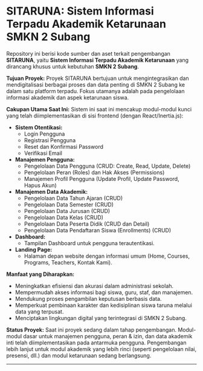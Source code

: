 # SITARUNA: Sistem Informasi Terpadu Akademik Ketarunaan SMKN 2 Subang

Repository ini berisi kode sumber dan aset terkait pengembangan **SITARUNA**, yaitu **Sistem Informasi Terpadu Akademik Ketarunaan** yang dirancang khusus untuk kebutuhan **SMKN 2 Subang**.

**Tujuan Proyek:**
Proyek SITARUNA bertujuan untuk mengintegrasikan dan mendigitalisasi berbagai proses dan data penting di SMKN 2 Subang ke dalam satu platform terpadu. Fokus utamanya adalah pada pengelolaan informasi akademik dan aspek ketarunaan siswa.

**Cakupan Utama Saat Ini:**
Sistem ini saat ini mencakup modul-modul kunci yang telah diimplementasikan di sisi frontend (dengan React/Inertia.js):
*   **Sistem Otentikasi:**
    *   Login Pengguna
    *   Registrasi Pengguna
    *   Reset dan Konfirmasi Password
    *   Verifikasi Email
*   **Manajemen Pengguna:**
    *   Pengelolaan Data Pengguna (CRUD: Create, Read, Update, Delete)
    *   Pengelolaan Peran (Roles) dan Hak Akses (Permissions)
    *   Manajemen Profil Pengguna (Update Profil, Update Password, Hapus Akun)
*   **Manajemen Data Akademik:**
    *   Pengelolaan Data Tahun Ajaran (CRUD)
    *   Pengelolaan Data Semester (CRUD)
    *   Pengelolaan Data Jurusan (CRUD)
    *   Pengelolaan Data Kelas (CRUD)
    *   Pengelolaan Data Peserta Didik (CRUD dan Detail)
    *   Pengelolaan Data Pendaftaran Siswa (Enrollments) (CRUD)
*   **Dashboard:**
    *   Tampilan Dashboard untuk pengguna terautentikasi.
*   **Landing Page:**
    *   Halaman depan website dengan informasi umum (Home, Courses, Programs, Teachers, Kontak Kami).

**Manfaat yang Diharapkan:**
*   Meningkatkan efisiensi dan akurasi dalam administrasi sekolah.
*   Mempermudah akses informasi bagi siswa, guru, staf, dan manajemen.
*   Mendukung proses pengambilan keputusan berbasis data.
*   Memperkuat pembinaan karakter dan kedisiplinan siswa taruna melalui data yang terpusat.
*   Menciptakan lingkungan digital yang terintegrasi di SMKN 2 Subang.

**Status Proyek:**
Saat ini proyek sedang dalam tahap pengembangan. Modul-modul dasar untuk manajemen pengguna, peran & izin, dan data akademik inti telah diimplementasikan pada antarmuka pengguna. Pengembangan lebih lanjut untuk modul akademik yang lebih rinci (seperti pengelolaan nilai, presensi, dll.) dan modul ketarunaan sedang berlangsung.

---
